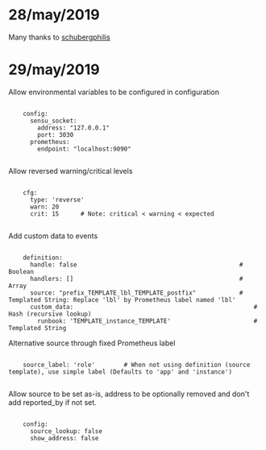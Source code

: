 # 28/may/2019
Many thanks to [schubergphilis](https://github.com/schubergphilis/sensu-plugins-prometheus-checks)

# 29/may/2019
Allow environmental variables to be configured in configuration

```	

	config: 
	  sensu_socket:
	    address: "127.0.0.1"
	    port: 3030
	  prometheus:
	    endpoint: "localhost:9090"
	    	    
```

Allow reversed warning/critical levels

```

    cfg:
      type: 'reverse'
      warn: 20
      crit: 15		# Note: critical < warning < expected
      
```

Add custom data to events

```

    definition:
      handle: false                                             # Boolean
      handlers: []                                              # Array      
      source: "prefix_TEMPLATE_lbl_TEMPLATE_postfix"            # Templated String: Replace 'lbl' by Prometheus label named 'lbl'
      custom_data:													# Hash (recursive lookup)
        runbook: 'TEMPLATE_instance_TEMPLATE'						# Templated String

```

Alternative source through fixed Prometheus label

```

	source_label: 'role'		# When not using definition (source template), use simple label (Defaults to 'app' and 'instance')
	

```

Allow source to be set as-is, address to be optionally removed and don't add reported_by if not set.

```

	config: 
	  source_lookup: false
	  show_address: false

```